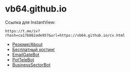 # vb64.github.io

Ссылка для InstantView:

```
https://t.me/iv?rhash=ca17b862ade957&url=https://vb64.github.io/cv.html
```

- [Резюме/About](cv.md)
- [Бесплатный хостинг](freeplans/guide.md)
- [EmailGateBot](https://vb64.github.io/telegram.email.notify/docs/guide.html)
- [PotTeleBot](potbot/guide.md)
- [BusinessSectorBot](https://vb64.github.io/telegram.business.sector/)
